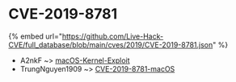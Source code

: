 # CVE-2019-8781
{% embed url="https://github.com/Live-Hack-CVE/full_database/blob/main/cves/2019/CVE-2019-8781.json" %}

* A2nkF ~> [macOS-Kernel-Exploit](https://www.alice-snow.ru/2019/database/cve-2019-8781/macos-kernel-exploit-a2nkf)
* TrungNguyen1909 ~> [CVE-2019-8781-macOS](https://www.alice-snow.ru/2019/database/cve-2019-8781/cve-2019-8781-macos-trungnguyen1909)